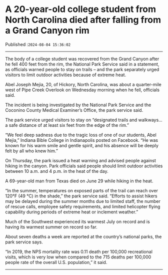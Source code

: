 # A 20-year-old college student from North Carolina died after falling from a Grand Canyon rim

Published :`2024-08-04 15:36:02`

---

The body of a college student was recovered from the Grand Canyon after he fell 400 feet from the rim, the National Park Service said in a statement, as officials warned people to stay on trails – and the park separately urged visitors to limit outdoor activities because of extreme heat.

Abel Joseph Mejia, 20, of Hickory, North Carolina, was about a quarter-mile west of Pipe Creek Overlook on Wednesday morning when he fell, officials said.

The incident is being investigated by the National Park Service and the Coconino County Medical Examiner’s Office, the park service said.

The park service urged visitors to stay on “designated trails and walkways… a safe distance of at least six feet from the edge of the rim.”

“We feel deep sadness due to the tragic loss of one of our students, Abel Mejia,” Indiana Bible College in Indianapolis posted on Facebook. “He was known for his warm smile and gentle spirit, and his absence will be deeply felt by all who knew him.”

On Thursday, the park issued a heat warning and advised people against hiking in the canyon. Park officials said people should limit outdoor activities between 10 a.m. and 4 p.m. in the heat of the day.

A 69-year-old man from Texas died on June 29 while hiking in the heat.

“In the summer, temperatures on exposed parts of the trail can reach over 120°F (49 °C) in the shade,” the park service said. “Efforts to assist hikers may be delayed during the summer months due to limited staff, the number of rescue calls, employee safety requirements, and limited helicopter flying capability during periods of extreme heat or inclement weather.”

Much of the Southwest experienced its warmest July on record and is having its warmest summer on record so far.

About seven deaths a week are reported at the country’s national parks, the park service says.

“In 2019, the NPS mortality rate was 0.11 death per 100,000 recreational visits, which is very low when compared to the 715 deaths per 100,000 people rate of the overall U.S. population,” it said.

---

